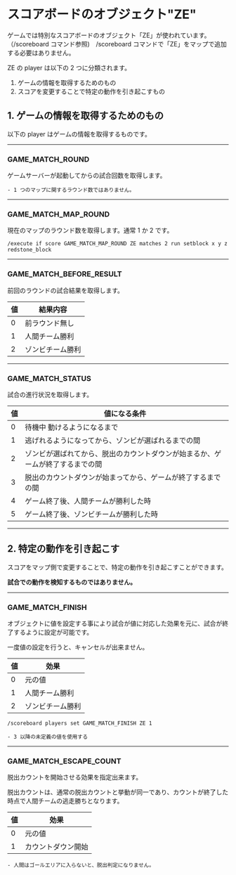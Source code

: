 # スコアボードのオブジェクト"ZE"

ゲームでは特別なスコアボードのオブジェクト「ZE」が使われています。（/scoreboard コマンド参照)　/scoreboard コマンドで「ZE」をマップで追加する必要はありません。

ZE の player は以下の 2 つに分類されます。

1. ゲームの情報を取得するためのもの
2. スコアを変更することで特定の動作を引き起こすもの

## 1. ゲームの情報を取得するためのもの

以下の player はゲームの情報を取得するものです。

---

### GAME_MATCH_ROUND

ゲームサーバーが起動してからの試合回数を取得します。

```admonish warning title = "注意事項"
- 1 つのマップに関するラウンド数ではありません。
```

---

### GAME_MATCH_MAP_ROUND

現在のマップのラウンド数を取得します。通常 1 か 2 です。

```admonish example title = "２ラウンド目のみ特定の座標にレッドストーンを設置する例"
/execute if score GAME_MATCH_MAP_ROUND ZE matches 2 run setblock x y z redstone_block
```

---

### GAME_MATCH_BEFORE_RESULT

前回のラウンドの試合結果を取得します。

| 値  | 結果内容         |
| --- | ---------------- |
| 0   | 前ラウンド無し   |
| 1   | 人間チーム勝利   |
| 2   | ゾンビチーム勝利 |

---

### GAME_MATCH_STATUS

試合の進行状況を取得します。

| 値  | 値になる条件                                                                   |
| --- | ------------------------------------------------------------------------------ |
| 0   | 待機中 動けるようになるまで                                                    |
| 1   | 逃げれるようになってから、ゾンビが選ばれるまでの間                             |
| 2   | ゾンビが選ばれてから、脱出のカウントダウンが始まるか、ゲームが終了するまでの間 |
| 3   | 脱出のカウントダウンが始まってから、ゲームが終了するまでの間                   |
| 4   | ゲーム終了後、人間チームが勝利した時                                           |
| 5   | ゲーム終了後、ゾンビチームが勝利した時                                         |

---

## 2. 特定の動作を引き起こす

スコアをマップ側で変更することで、特定の動作を引き起こすことができます。

**試合での動作を検知するものではありません。**

---

### GAME_MATCH_FINISH

オブジェクトに値を設定する事により試合が値に対応した効果を元に、試合が終了するように設定が可能です。

一度値の設定を行うと、キャンセルが出来ません。

| 値  | 効果             |
| --- | ---------------- |
| 0   | 元の値           |
| 1   | 人間チーム勝利   |
| 2   | ゾンビチーム勝利 |

```admonish example title = "人間チームをコマンドで勝利させる例"
/scoreboard players set GAME_MATCH_FINISH ZE 1
```

```admonish failure title = "非推奨事項"
- 3 以降の未定義の値を使用する
```

---

### GAME_MATCH_ESCAPE_COUNT

脱出カウントを開始させる効果を指定出来ます。

脱出カウントは、通常の脱出カウントと挙動が同一であり、カウントが終了した時点で人間チームの逃走勝ちとなります。

| 値  | 効果               |
| --- | ------------------ |
| 0   | 元の値             |
| 1   | カウントダウン開始 |


```admonish warning title = "注意事項"
- 人間はゴールエリアに入らないと、脱出判定になりません。
```
